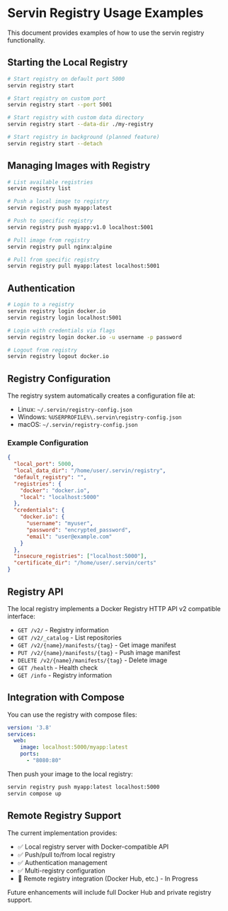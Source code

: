 # Servin Registry Usage Examples

This document provides examples of how to use the servin registry functionality.

## Starting the Local Registry

```bash
# Start registry on default port 5000
servin registry start

# Start registry on custom port
servin registry start --port 5001

# Start registry with custom data directory
servin registry start --data-dir ./my-registry

# Start registry in background (planned feature)
servin registry start --detach
```

## Managing Images with Registry

```bash
# List available registries
servin registry list

# Push a local image to registry
servin registry push myapp:latest

# Push to specific registry
servin registry push myapp:v1.0 localhost:5001

# Pull image from registry
servin registry pull nginx:alpine

# Pull from specific registry
servin registry pull myapp:latest localhost:5001
```

## Authentication

```bash
# Login to a registry
servin registry login docker.io
servin registry login localhost:5001

# Login with credentials via flags
servin registry login docker.io -u username -p password

# Logout from registry
servin registry logout docker.io
```

## Registry Configuration

The registry system automatically creates a configuration file at:
- Linux: `~/.servin/registry-config.json`
- Windows: `%USERPROFILE%\.servin\registry-config.json`
- macOS: `~/.servin/registry-config.json`

### Example Configuration
```json
{
  "local_port": 5000,
  "local_data_dir": "/home/user/.servin/registry",
  "default_registry": "",
  "registries": {
    "docker": "docker.io",
    "local": "localhost:5000"
  },
  "credentials": {
    "docker.io": {
      "username": "myuser",
      "password": "encrypted_password",
      "email": "user@example.com"
    }
  },
  "insecure_registries": ["localhost:5000"],
  "certificate_dir": "/home/user/.servin/certs"
}
```

## Registry API

The local registry implements a Docker Registry HTTP API v2 compatible interface:

- `GET /v2/` - Registry information
- `GET /v2/_catalog` - List repositories
- `GET /v2/{name}/manifests/{tag}` - Get image manifest
- `PUT /v2/{name}/manifests/{tag}` - Push image manifest
- `DELETE /v2/{name}/manifests/{tag}` - Delete image
- `GET /health` - Health check
- `GET /info` - Registry information

## Integration with Compose

You can use the registry with compose files:

```yaml
version: '3.8'
services:
  web:
    image: localhost:5000/myapp:latest
    ports:
      - "8080:80"
```

Then push your image to the local registry:
```bash
servin registry push myapp:latest localhost:5000
servin compose up
```

## Remote Registry Support

The current implementation provides:
- ✅ Local registry server with Docker-compatible API
- ✅ Push/pull to/from local registry
- ✅ Authentication management
- ✅ Multi-registry configuration
- 🚧 Remote registry integration (Docker Hub, etc.) - In Progress

Future enhancements will include full Docker Hub and private registry support.
